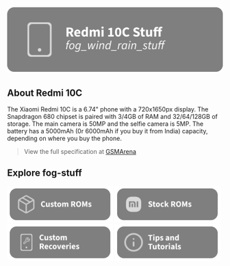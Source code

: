 # ![header](/assets/Title.svg)

## About Redmi 10C
The Xiaomi Redmi 10C is a 6.74" phone with a 720x1650px display. The Snapdragon 680 chipset is paired with 3/4GB of RAM and 32/64/128GB of storage. The main camera is 50MP and the selfie camera is 5MP. The battery has a 5000mAh (0r 6000mAh if you buy it from India) capacity, depending on where you buy the phone.
> View the full specification at [GSMArena](https://www.gsmarena.com/xiaomi_redmi_10c-11418.php)

## Explore fog-stuff
<a href="/custom_rom/README.md"><img src="/assets/Custom-ROMS.svg" alt="Check out the custom ROM section!" width="49%" height="49%"></a> <a href="https://xiaomifirmwareupdater.com/miui/fog/"><img src="/assets/MIUI.svg" alt="Download the stock ROM here!" width="49%" height="49%"></a>
<img src="/assets/Custom-Recovery.svg" alt="Check out the custom recovery section!" width="49%" height="49%"> <img src="/assets/Tutorials.svg" alt="Ever feel lost? Check out the tutorials!" width="49%" height="49%">
